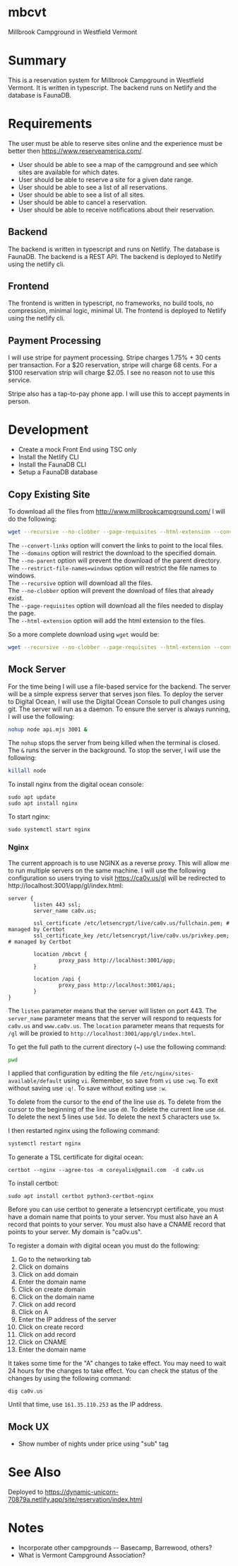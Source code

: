 # mbcvt
Millbrook Campground in Westfield Vermont

# Summary

This is a reservation system for Millbrook Campground in Westfield Vermont.  It is written in typescript.  The backend runs on Netlify and the database is FaunaDB.

# Requirements

The user must be able to reserve sites online and the experience must be better then https://www.reserveamerica.com/.

- User should be able to see a map of the campground and see which sites are available for which dates.
- User should be able to reserve a site for a given date range.
- User should be able to see a list of all reservations.
- User should be able to see a list of all sites.
- User should be able to cancel a reservation.
- User should be able to receive notifications about their reservation.

## Backend

The backend is written in typescript and runs on Netlify.  The database is FaunaDB.  The backend is a REST API.  The backend is deployed to Netlify using the netlify cli.

## Frontend

The frontend is written in typescript, no frameworks, no build tools, no compression, minimal logic, minimal UI.  The frontend is deployed to Netlify using the netlify cli.

## Payment Processing

I will use stripe for payment processing.  Stripe charges 1.75% + 30 cents per transaction.  For a $20 reservation, stripe will charge 68 cents.  For a $100 reservation strip will charge $2.05. I see no reason not to use this service.

Stripe also has a tap-to-pay phone app.  I will use this to accept payments in person.

# Development

- Create a mock Front End using TSC only
- Install the Netlify CLI
- Install the FaunaDB CLI
- Setup a FaunaDB database

## Copy Existing Site

To download all the files from http://www.millbrookcampground.com/ I will do the following:

```bash
wget --recursive --no-clobber --page-requisites --html-extension --convert-links --restrict-file-names=windows --domains millbrookcampground.com --no-parent http://www.millbrookcampground.com/
```

The `--convert-links` option will convert the links to point to the local files.  
The `--domains` option will restrict the download to the specified domain.  
The `--no-parent` option will prevent the download of the parent directory.  
The `--restrict-file-names=windows` option will restrict the file names to windows.  
The `--recursive` option will download all the files.  
The `--no-clobber` option will prevent the download of files that already exist.  
The `--page-requisites` option will download all the files needed to display the page.  
The `--html-extension` option will add the html extension to the files.

So a more complete download using `wget` would be:

```bash
wget --recursive --no-clobber --page-requisites --html-extension --convert-links --restrict-file-names=windows http://www.millbrookcampground.com/
```


## Mock Server

For the time being I will use a file-based service for the backend.  The server will be a simple express server that serves json files.  To deploy the server to Digital Ocean, I will use the Digital Ocean Console to pull changes using git.  The server will run as a daemon.  To ensure the server is always running, I will use the following:

```bash
nohup node api.mjs 3001 &
```

The `nohup` stops the server from being killed when the terminal is closed.  The `&` runs the server in the background.  To stop the server, I will use the following:

```bash
killall node
```

To install nginx from the digital ocean console:

```
sudo apt update
sudo apt install nginx
```

To start nginx:

```
sudo systemctl start nginx
```

### Nginx

The current approach is to use NGINX as a reverse proxy.  This will allow me to run multiple servers on the same machine.  I will use the following configuration so users trying to visit https://ca0v.us/gl will be redirected to http://localhost:3001/app/gl/index.html:

```nginx
server {
        listen 443 ssl;
        server_name ca0v.us;

        ssl_certificate /etc/letsencrypt/live/ca0v.us/fullchain.pem; # managed by Certbot
        ssl_certificate_key /etc/letsencrypt/live/ca0v.us/privkey.pem; # managed by Certbot

        location /mbcvt {
                proxy_pass http://localhost:3001/app;
        }

        location /api {
                proxy_pass http://localhost:3001/api;
        }
}
```


The `listen` parameter means that the server will listen on port 443.  The `server_name` parameter means that the server will respond to requests for `ca0v.us` and `www.ca0v.us`.  The `location` parameter means that requests for `/gl` will be proxied to `http://localhost:3001/app/gl/index.html`.

To get the full path to the current directory (~) use the following command:

```bash
pwd
```


I applied that configuration by editing the file `/etc/nginx/sites-available/default` using `vi`.  Remember, so save from `vi` use `:wq`.  To exit without saving use `:q!`.  To save without exiting use `:w`.

To delete from the cursor to the end of the line use `d$`.  To delete from the cursor to the beginning of the line use `d0`.  To delete the current line use `dd`.  To delete the next 5 lines use `5dd`.  To delete the next 5 characters use `5x`.

I then restarted nginx using the following command:

```bash
systemctl restart nginx
```

To generate a TSL certificate for digital ocean:

```
certbot --nginx --agree-tos -m coreyalix@gmail.com  -d ca0v.us
```

To install certbot:

```
sudo apt install certbot python3-certbot-nginx
```

Before you can use certbot to generate a letsencrypt certificate, you must have a domain name that points to your server.  You must also have an A record that points to your server.  You must also have a CNAME record that points to your server.  My domain is "ca0v.us".  

To register a domain with digital ocean you must do the following:

1. Go to the networking tab
2. Click on domains
3. Click on add domain
4. Enter the domain name
5. Click on create domain
6. Click on the domain name
7. Click on add record
8. Click on A
9. Enter the IP address of the server
10. Click on create record
11. Click on add record
12. Click on CNAME
13. Enter the domain name

It takes some time for the "A" changes to take effect.  You may need to wait 24 hours for the changes to take effect.  You can check the status of the changes by using the following command:

```
dig ca0v.us
```

Until that time, use `161.35.110.253` as the IP address.


## Mock UX

- Show number of nights under price using "sub" tag

# See Also

Deployed to <https://dynamic-unicorn-70879a.netlify.app/site/reservation/index.html>

# Notes

- Incorporate other campgrounds -- Basecamp, Barrewood, others?
- What is Vermont Campground Association?